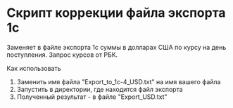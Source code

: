 Скрипт коррекции файла экспорта 1с
===================

Заменяет в файле экспорта 1с суммы в долларах США по курсу на день поступления.
Запрос курсов от РБК.

Как использовать

1. Заменить имя файла "Export_to_1c-4_USD.txt" на имя вашего файла
2. Запустить в директории, где находится файл экспорта
3. Полученный результат - в файле "Export_USD.txt"
